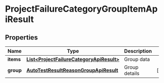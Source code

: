 

# ProjectFailureCategoryGroupItemApiResult


## Properties

| Name | Type | Description | Notes |
|------------ | ------------- | ------------- | -------------|
|**items** | [**List&lt;ProjectFailureCategoryApiResult&gt;**](ProjectFailureCategoryApiResult.md) | Group data |  |
|**group** | [**AutoTestResultReasonGroupApiResult**](AutoTestResultReasonGroupApiResult.md) | Group details |  [optional] |



